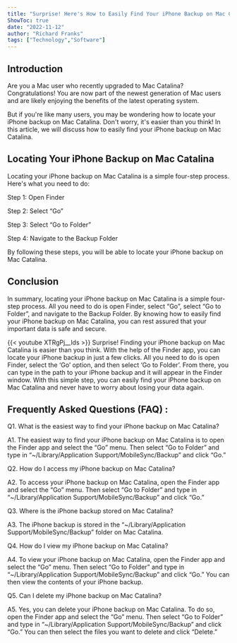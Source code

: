 ```yaml
---
title: "Surprise! Here's How to Easily Find Your iPhone Backup on Mac Catalina!"
ShowToc: true 
date: "2022-11-12"
author: "Richard Franks" 
tags: ["Technology","Software"]
---
```

## Introduction

Are you a Mac user who recently upgraded to Mac Catalina? Congratulations! You are now part of the newest generation of Mac users and are likely enjoying the benefits of the latest operating system. 

But if you're like many users, you may be wondering how to locate your iPhone backup on Mac Catalina. Don't worry, it's easier than you think! In this article, we will discuss how to easily find your iPhone backup on Mac Catalina.

## Locating Your iPhone Backup on Mac Catalina

Locating your iPhone backup on Mac Catalina is a simple four-step process. Here's what you need to do:

Step 1: Open Finder

Step 2: Select “Go”

Step 3: Select “Go to Folder”

Step 4: Navigate to the Backup Folder

By following these steps, you will be able to locate your iPhone backup on Mac Catalina. 

## Conclusion

In summary, locating your iPhone backup on Mac Catalina is a simple four-step process. All you need to do is open Finder, select “Go”, select “Go to Folder”, and navigate to the Backup Folder. By knowing how to easily find your iPhone backup on Mac Catalina, you can rest assured that your important data is safe and secure.

{{< youtube XTRgPj__lds >}} 
Surprise! Finding your iPhone backup on Mac Catalina is easier than you think. With the help of the Finder app, you can locate your iPhone backup in just a few clicks. All you need to do is open Finder, select the ‘Go’ option, and then select ‘Go to Folder’. From there, you can type in the path to your iPhone backup and it will appear in the Finder window. With this simple step, you can easily find your iPhone backup on Mac Catalina and never have to worry about losing your data again.

## Frequently Asked Questions (FAQ) :
Q1. What is the easiest way to find your iPhone backup on Mac Catalina?

A1. The easiest way to find your iPhone backup on Mac Catalina is to open the Finder app and select the “Go” menu. Then select “Go to Folder” and type in “~/Library/Application Support/MobileSync/Backup” and click “Go.”

Q2. How do I access my iPhone backup on Mac Catalina?

A2. To access your iPhone backup on Mac Catalina, open the Finder app and select the “Go” menu. Then select “Go to Folder” and type in “~/Library/Application Support/MobileSync/Backup” and click “Go.”

Q3. Where is the iPhone backup stored on Mac Catalina?

A3. The iPhone backup is stored in the “~/Library/Application Support/MobileSync/Backup” folder on Mac Catalina.

Q4. How do I view my iPhone backup on Mac Catalina?

A4. To view your iPhone backup on Mac Catalina, open the Finder app and select the “Go” menu. Then select “Go to Folder” and type in “~/Library/Application Support/MobileSync/Backup” and click “Go.” You can then view the contents of your iPhone backup.

Q5. Can I delete my iPhone backup on Mac Catalina?

A5. Yes, you can delete your iPhone backup on Mac Catalina. To do so, open the Finder app and select the “Go” menu. Then select “Go to Folder” and type in “~/Library/Application Support/MobileSync/Backup” and click “Go.” You can then select the files you want to delete and click “Delete.”


